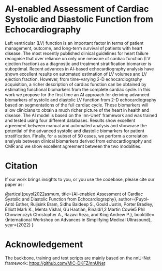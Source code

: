 # AI-enabled Assessment of Cardiac Systolic and Diastolic Function from Echocardiography

Left ventricular (LV) function is an important factor in terms of patient management, outcome, and long-term survival of patients with heart disease. The most recently published clinical guidelines for heart failure recognise that over reliance on only one measure of cardiac function (LV ejection fraction) as a diagnostic and treatment stratification biomarker is suboptimal. Recent advances in AI-based echocardiography analysis have shown excellent results on automated estimation of LV volumes and LV ejection fraction. However, from time-varying 2-D echocardiography acquisition, a richer description of cardiac function can be obtained by estimating functional biomarkers from the complete cardiac cycle. In this work we propose for the first time an AI approach for deriving advanced biomarkers of systolic and diastolic LV function from 2-D echocardiography based on segmentations of the full cardiac cycle. These biomarkers will allow clinicians to obtain a much richer picture of the heart in health and disease. The AI model is based on the 'nn-Unet' framework and was trained and tested using four different databases. Results show excellent agreement between manual and automated analysis and showcase the potential of the advanced systolic and diastolic biomarkers for patient stratification. Finally, for a subset of 50 cases, we perform a correlation analysis between clinical biomarkers derived from echocardiography and CMR and we show excellent agreement between the two modalities. 

# Citation
If our work brings insights to you, or you use the codebase, please cite our paper as:

@artical{puyol2022asmum,
  title={AI-enabled Assessment of Cardiac Systolic and Diastolic Function from Echocardiography},
  author={Puyol-Antó Esther, Ruijsink Bram, Sidhu Baldeep S., Gould Justin, Porter Bradley, Elliott Mark K., Mehta Vishal, Gu Haotian, Rinaldi1,2 Martin Cowie5 Phil Chowienczyk Christopher A., Razavi Reza, and King Andrew P.},
  booktitle={International Workshop on Advances in Simplifying Medical Ultrasound},
  year={2022}
}

# Acknowledgement
The backbone, training and test scripts are mainly based on the nnU-Net framework: https://github.com/MIC-DKFZ/nnUNet
